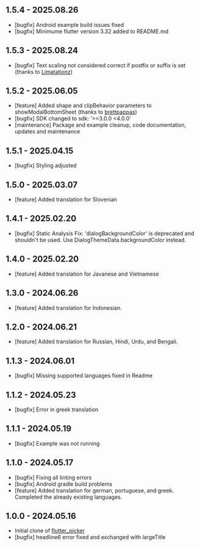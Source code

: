 ## 1.5.4 - 2025.08.26

* [bugfix] Android example build issues fixed
* [bugfix] Minimume flutter version 3.32 added to README.md

## 1.5.3 - 2025.08.24

* [bugfix] Text scaling not considered correct if postfix or suffix is set (thanks to [Limatationz](https://github.com/octologs/flutter_picker_plus/pull/16))

## 1.5.2 - 2025.06.05

* [feature] Added shape and clipBehavior parameters to showModalBottomSheet (thanks to [brettpappas](https://github.com/octologs/flutter_picker_plus/pull/12))
* [bugfix] SDK changed to sdk: '>=3.0.0 <4.0.0'
* [maintenance] Package and example cleanup, code documentation, updates and maintenance

## 1.5.1 - 2025.04.15

* [bugfix] Styling adjusted

## 1.5.0 - 2025.03.07

* [feature] Added translation for Slovenian

## 1.4.1 - 2025.02.20

* [bugfix] Static Analysis Fix: 'dialogBackgroundColor' is deprecated and shouldn't be used. Use DialogThemeData.backgroundColor instead.

## 1.4.0 - 2025.02.20

* [feature] Added translation for Javanese and Vietnamese

## 1.3.0 - 2024.06.26

* [feature] Added translation for Indonesian.

## 1.2.0 - 2024.06.21

* [feature] Added translation for Russian, Hindi, Urdu, and Bengali.

## 1.1.3 - 2024.06.01

* [bugfix] Missing supported languages fixed in Readme

## 1.1.2 - 2024.05.23

* [bugfix] Error in greek translation

## 1.1.1 - 2024.05.19

* [bugfix] Example was not running

## 1.1.0 - 2024.05.17

* [bugfix] Fixing all linting errors
* [bugfix] Android gradle build problems
* [feature] Added translation for german, portuguese, and greek. Completed the already existing languages.

## 1.0.0 - 2024.05.16

* Initial clone of [flutter_picker](https://github.com/yangyxd/flutter_picker)
* [bugfix] headline6 error fixed and exchanged with largeTitle
